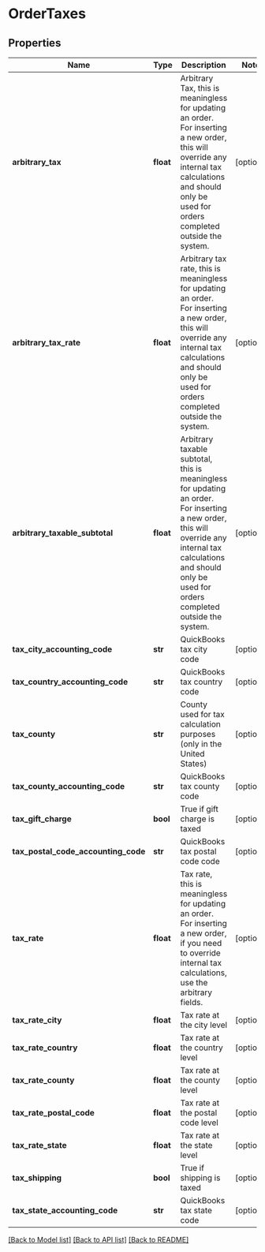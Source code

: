 # OrderTaxes

## Properties
Name | Type | Description | Notes
------------ | ------------- | ------------- | -------------
**arbitrary_tax** | **float** | Arbitrary Tax, this is meaningless for updating an order.  For inserting a new order, this will override any internal tax calculations and should only be used for orders completed outside the system. | [optional] 
**arbitrary_tax_rate** | **float** | Arbitrary tax rate, this is meaningless for updating an order.  For inserting a new order, this will override any internal tax calculations and should only be used for orders completed outside the system. | [optional] 
**arbitrary_taxable_subtotal** | **float** | Arbitrary taxable subtotal, this is meaningless for updating an order.  For inserting a new order, this will override any internal tax calculations and should only be used for orders completed outside the system. | [optional] 
**tax_city_accounting_code** | **str** | QuickBooks tax city code | [optional] 
**tax_country_accounting_code** | **str** | QuickBooks tax country code | [optional] 
**tax_county** | **str** | County used for tax calculation purposes (only in the United States) | [optional] 
**tax_county_accounting_code** | **str** | QuickBooks tax county code | [optional] 
**tax_gift_charge** | **bool** | True if gift charge is taxed | [optional] 
**tax_postal_code_accounting_code** | **str** | QuickBooks tax postal code code | [optional] 
**tax_rate** | **float** | Tax rate, this is meaningless for updating an order.  For inserting a new order, if you need to override internal tax calculations, use the arbitrary fields. | [optional] 
**tax_rate_city** | **float** | Tax rate at the city level | [optional] 
**tax_rate_country** | **float** | Tax rate at the country level | [optional] 
**tax_rate_county** | **float** | Tax rate at the county level | [optional] 
**tax_rate_postal_code** | **float** | Tax rate at the postal code level | [optional] 
**tax_rate_state** | **float** | Tax rate at the state level | [optional] 
**tax_shipping** | **bool** | True if shipping is taxed | [optional] 
**tax_state_accounting_code** | **str** | QuickBooks tax state code | [optional] 

[[Back to Model list]](../README.md#documentation-for-models) [[Back to API list]](../README.md#documentation-for-api-endpoints) [[Back to README]](../README.md)


